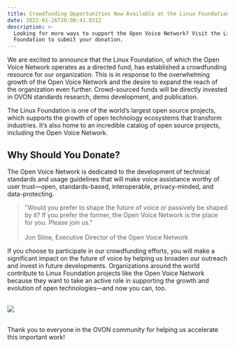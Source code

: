 ```yaml
---
title: Crowdfunding Opportunities Now Available at the Linux Foundation
date: 2022-01-26T20:00:41.831Z
description: >-
  Looking for more ways to support the Open Voice Network? Visit the Linux
  Foundation to submit your donation.
---
```

We are excited to announce that the Linux Foundation, of which the Open Voice Network operates as a directed fund, has established a crowdfunding resource for our organization. This is in response to the overwhelming growth of the Open Voice Network and the desire to expand the reach of the organization even further. Crowd-sourced funds will be directly invested in OVON standards research, demo development, and publication. 

The Linux Foundation is one of the world’s largest open source projects, which supports the growth of open technology ecosystems that transform industries. It’s also home to an incredible catalog of open source projects, including the Open Voice Network.

## Why Should You Donate?

The Open Voice Network is dedicated to the development of technical standards and usage guidelines that will make voice assistance worthy of user trust—open, standards-based, interoperable, privacy-minded, and data-protecting.

> "Would you prefer to shape the future of voice or passively be shaped by it? If you prefer the former, the Open Voice Network is the place for you. Please join us." <br></br>Jon Stine, Executive Director of the Open Voice Network

If you choose to participate in our crowdfunding efforts, you will make a significant impact on the future of voice by helping us broaden our outreach and invest in future developments. Organizations around the world contribute to Linux Foundation projects like the Open Voice Network because they want to take an active role in supporting the growth and evolution of open technologies—and now you can, too. <br></br>

<a href="https://crowdfunding.lfx.linuxfoundation.org/initiative/e1ce78fb-9ca5-4746-b6a0-310a0d81f004" target="_blank"><img style="height: auto; width: auto" src="img/open-voice-network-ovon-voice-worthy-of-user-trust-blog-crowdsourcing-now-available-at-the-linux-foundation-donate-now-button.png"></a>

</br>Thank you to everyone in the OVON community for helping us accelerate this important work!
